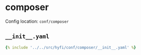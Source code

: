 # composer

Config location: `conf/composer`

## `__init__.yaml`

```yaml
{% include '../../src/hyfi/conf/composer/__init__.yaml' %}
```

